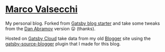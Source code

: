 # [Marco Valsecchi](https://marcovalsecchi.it/)

My personal blog. Forked from [Gatsby blog starter](https://github.com/gatsbyjs/gatsby-starter-blog) and take some tweaks from the [Dan Abramov](https://overreacted.io/) version 😛 (thanks).

Hosted on [Gatsby Cloud](https://www.gatsbyjs.com/products/cloud/) take data from my old [Blogger](https://www.blogger.com) site using the [gatsby-source-blogger](https://github.com/valse/gatsby-source-blogger) plugin that I made for this blog.